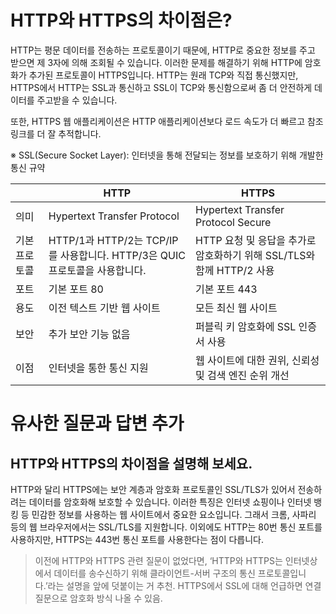 # HTTP와 HTTPS의 차이점은?

HTTP는 평문 데이터를 전송하는 프로토콜이기 때문에, HTTP로 중요한 정보를 주고 받으면 제 3자에 의해 조회될 수 있습니다. 이러한 문제를 해결하기 위해 HTTP에 암호화가 추가된 프로토콜이 HTTPS입니다. HTTP는 원래 TCP와 직접 통신했지만, HTTPS에서 HTTP는 SSL과 통신하고 SSL이 TCP와 통신함으로써 좀 더 안전하게 데이터를 주고받을 수 있습니다.

또한, HTTPS 웹 애플리케이션은 HTTP 애플리케이션보다 로드 속도가 더 빠르고 참조 링크를 더 잘 추적합니다.

※ SSL(Secure Socket Layer): 인터넷을 통해 전달되는 정보를 보호하기 위해 개발한 통신 규약

|               | HTTP                                                                        | HTTPS                                                                 |
| ------------- | --------------------------------------------------------------------------- | --------------------------------------------------------------------- |
| 의미          | Hypertext Transfer Protocol                                                 | Hypertext Transfer Protocol Secure                                    |
| 기본 프로토콜 | HTTP/1과 HTTP/2는 TCP/IP를 사용합니다. HTTP/3은 QUIC 프로토콜을 사용합니다. | HTTP 요청 및 응답을 추가로 암호화하기 위해 SSL/TLS와 함께 HTTP/2 사용 |
| 포트          | 기본 포트 80                                                                | 기본 포트 443                                                         |
| 용도          | 이전 텍스트 기반 웹 사이트                                                  | 모든 최신 웹 사이트                                                   |
| 보안          | 추가 보안 기능 없음                                                         | 퍼블릭 키 암호화에 SSL 인증서 사용                                    |
| 이점          | 인터넷을 통한 통신 지원                                                     | 웹 사이트에 대한 권위, 신뢰성 및 검색 엔진 순위 개선                  |

# 유사한 질문과 답변 추가

## HTTP와 HTTPS의 차이점을 설명해 보세요.

HTTP와 달리 HTTPS에는 보안 계층과 암호화 프로토콜인 SSL/TLS가 있어서 전송하려는 데이터를 암호화해 보호할 수 있습니다. 이러한 특징은 인터넷 쇼핑이나 인터넷 뱅킹 등 민감한 정보를 사용하는 웹 사이트에서 중요한 요소입니다. 그래서 크롬, 사파리 등의 웹 브라우저에서는 SSL/TLS를 지원합니다. 이외에도 HTTP는 80번 통신 포트를 사용하지만, HTTPS는 443번 통신 포트를 사용한다는 점이 다릅니다.

> 이전에 HTTP와 HTTPS 관련 질문이 없었다면, ‘HTTP와 HTTPS는 인터넷상에서 데이터를 송수신하기 위해 클라이언트-서버 구조의 통신 프로토콜입니다.’라는 설명을 앞에 덧붙이는 거 추천. HTTPS에서 SSL에 대해 언급하면 연결 질문으로 암호화 방식 나올 수 있음.
